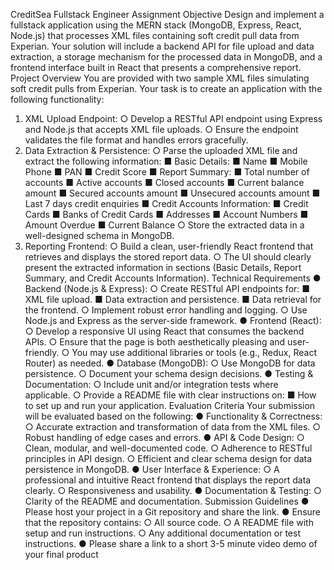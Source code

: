 CreditSea Fullstack Engineer Assignment
Objective
Design and implement a fullstack application using the MERN stack (MongoDB, Express, React, Node.js) that processes XML files containing soft credit pull data from Experian. Your solution will include a backend API for file upload and data extraction, a storage mechanism for the processed data in MongoDB, and a frontend interface built in React that presents a comprehensive report.
Project Overview You are provided with two sample XML files simulating soft credit pulls from Experian. Your task is to create an application with the following functionality:
1. XML Upload Endpoint:
○ Develop a RESTful API endpoint using Express and Node.js that accepts XML file uploads.
○ Ensure the endpoint validates the file format and handles errors gracefully.
2. Data Extraction & Persistence:
○ Parse the uploaded XML file and extract the following information:
■ Basic Details:
■ Name
■ Mobile Phone
■ PAN
■ Credit Score
■ Report Summary:
■ Total number of accounts
■ Active accounts
■ Closed accounts
■ Current balance amount
■ Secured accounts amount
■ Unsecured accounts amount
■ Last 7 days credit enquiries
■ Credit Accounts Information:
■ Credit Cards
■ Banks of Credit Cards
■ Addresses
■ Account Numbers
■ Amount Overdue
■ Current Balance
○ Store the extracted data in a well-designed schema in MongoDB.
3. Reporting Frontend:
○ Build a clean, user-friendly React frontend that retrieves and displays the stored report data.
○ The UI should clearly present the extracted information in sections (Basic Details, Report Summary, and Credit Accounts Information).
Technical Requirements
● Backend (Node.js & Express):
○ Create RESTful API endpoints for:
■ XML file upload.
■ Data extraction and persistence.
■ Data retrieval for the frontend.
○ Implement robust error handling and logging.
○ Use Node.js and Express as the server-side framework.
● Frontend (React):
○ Develop a responsive UI using React that consumes the backend APIs.
○ Ensure that the page is both aesthetically pleasing and user-friendly.
○ You may use additional libraries or tools (e.g., Redux, React Router) as needed.
● Database (MongoDB):
○ Use MongoDB for data persistence.
○ Document your schema design decisions.
● Testing & Documentation:
○ Include unit and/or integration tests where applicable.
○ Provide a README file with clear instructions on:
■ How to set up and run your application.
Evaluation Criteria
Your submission will be evaluated based on the following:
● Functionality & Correctness:
○ Accurate extraction and transformation of data from the XML files.
○ Robust handling of edge cases and errors.
● API & Code Design:
○ Clean, modular, and well-documented code.
○ Adherence to RESTful principles in API design.
○ Efficient and clear schema design for data persistence in MongoDB.
● User Interface & Experience:
○ A professional and intuitive React frontend that displays the report data clearly.
○ Responsiveness and usability.
● Documentation & Testing:
○ Clarity of the README and documentation.
Submission Guidelines
● Please host your project in a Git repository and share the link.
● Ensure that the repository contains:
○ All source code.
○ A README file with setup and run instructions.
○ Any additional documentation or test instructions.
● Please share a link to a short 3-5 minute video demo of your final product